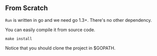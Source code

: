 ## From Scratch

`Run` is written in go and we need go 1.3+. There's no other dependency.

You can easily compile it from source code.

```
make install
```

Notice that you should clone the project in $GOPATH.

